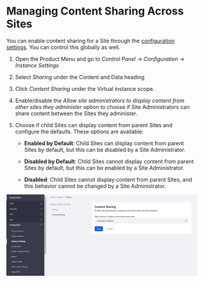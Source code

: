 # Managing Content Sharing Across Sites

You can enable content sharing for a Site through the [configuration settings](../site-settings-ui-reference.md#advanced). You can control this globally as well.

1. Open the Product Menu and go to *Control Panel* &rarr; *Configuration* &rarr; *Instance Settings* 
1. Select *Sharing* under the Content and Data heading 
1. Click *Content Sharing* under the Virtual instance scope. 
1. Enable/disable the *Allow site administrators to display content from other sites they administer* option to choose if Site Administrators can share content between the Sites they administer.
1. Choose if child Sites can display content from parent Sites and configure the defaults. These options are available:

    * **Enabled by Default**: Child Sites can display content from parent Sites by default, but this can be disabled by a Site Administrator.

    * **Disabled by Default**: Child Sites cannot display content from parent Sites by default, but this can be enabled by a Site Administrator.

    * **Disabled**: Child Sites cannot display content from parent Sites, and this behavior cannot be changed by a Site Administrator.
    
![You can configure content sharing globally from Instance Settings.](./managing-content-sharing-globally/images/01.png)